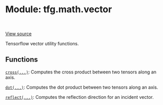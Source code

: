 <div itemscope itemtype="http://developers.google.com/ReferenceObject">
<meta itemprop="name" content="tfg.math.vector" />
<meta itemprop="path" content="Stable" />
</div>

# Module: tfg.math.vector

<!-- Insert buttons and diff -->

<table class="tfo-notebook-buttons tfo-api" align="left">
</table>

<a target="_blank" href="https://github.com/tensorflow/graphics/blob/master/tensorflow_graphics/math/vector.py">View source</a>



Tensorflow vector utility functions.



## Functions

[`cross(...)`](../../tfg/math/vector/cross.md): Computes the cross product between two tensors along an axis.

[`dot(...)`](../../tfg/math/vector/dot.md): Computes the dot product between two tensors along an axis.

[`reflect(...)`](../../tfg/math/vector/reflect.md): Computes the reflection direction for an incident vector.

